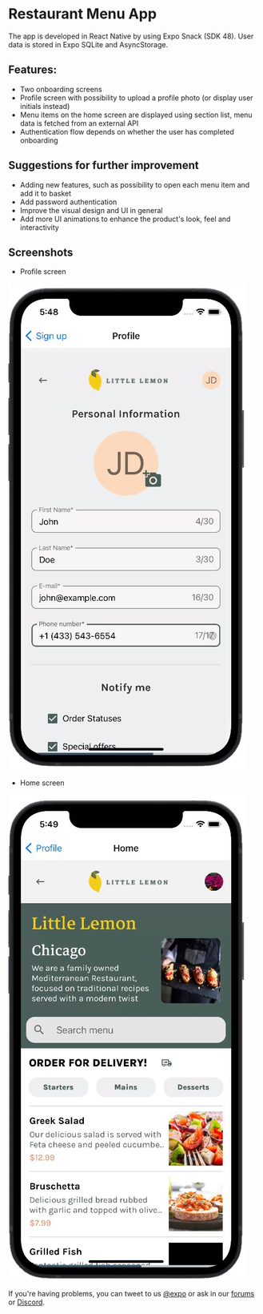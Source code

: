 # Restaurant Menu App

The app is developed in React Native by using Expo Snack (SDK 48). User data is stored in Expo SQLite and AsyncStorage.

## Features:

* Two onboarding screens
* Profile screen with possibility to upload a profile photo (or display user initials instead)
* Menu items on the home screen are displayed using section list, menu data is fetched from an external API
* Authentication flow depends on whether the user has completed onboarding


## Suggestions for further improvement

* Adding new features, such as possibility to open each menu item and add it to basket
* Add password authentication
* Improve the visual design and UI in general
* Add more UI animations to enhance the product's look, feel and interactivity

## Screenshots
* Profile screen

![User Profile Screen](screenshots/profile.jpg "User Profile Screen")

* Home screen

![Home Screen](screenshots/home.jpg "Home Screen")






If you're having problems, you can tweet to us [@expo](https://twitter.com/expo) or ask in our [forums](https://forums.expo.dev/c/expo-dev-tools/61) or [Discord](https://chat.expo.dev/).


